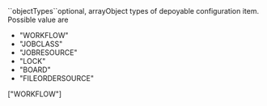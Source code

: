 <tr><td>``objectTypes``</td><td>optional, array</td><td>Object types of depoyable configuration item. Possible value are 
<ul><li>"WORKFLOW"</li>
    <li>"JOBCLASS"</li>
    <li>"JOBRESOURCE"</li>
    <li>"LOCK"</li>
    <li>"BOARD"</li>
    <li>"FILEORDERSOURCE"</li>
</ul>
</td><td>["WORKFLOW"]</td><td></td></tr>
